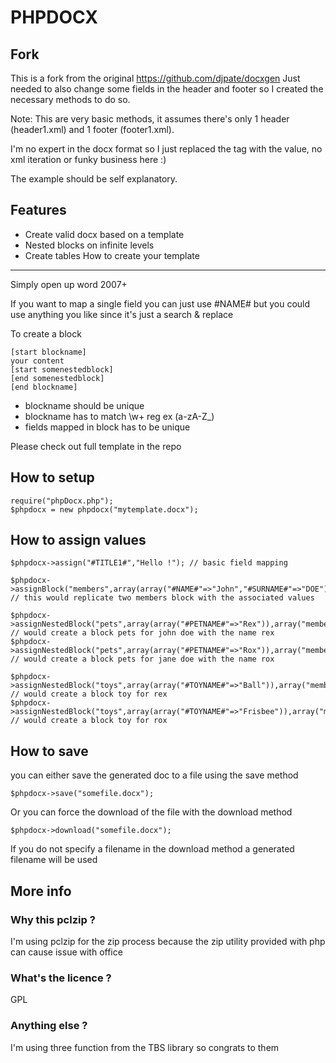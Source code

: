 PHPDOCX
=======

Fork
----
This is a fork from the original https://github.com/djpate/docxgen
Just needed to also change some fields in the header and footer so I created the necessary methods to do so.

Note: This are very basic methods, it assumes there's only 1 header (header1.xml) and 1 footer  (footer1.xml).

I'm no expert in the docx format so I just replaced the tag with the value, no xml iteration or funky business here :)

The example should be self explanatory.



Features
--------

+ Create valid docx based on a template
+ Nested blocks on infinite levels
+ Create tables
How to create your template
---------------------------

Simply open up word 2007+

If you want to map a single field you can just use #NAME# but you could use anything you like since it's just a search & replace

To create a block

	[start blockname]
	your content
	[start somenestedblock]
	[end somenestedblock]
	[end blockname]

+ blockname should be unique
+ blockname has to match \w+ reg ex (a-zA-Z_)
+ fields mapped in block has to be unique

Please check out full template in the repo


How to setup
------------

	require("phpDocx.php");
	$phpdocx = new phpdocx("mytemplate.docx");

How to assign values
--------------------

	$phpdocx->assign("#TITLE1#","Hello !"); // basic field mapping

	$phpdocx->assignBlock("members",array(array("#NAME#"=>"John","#SURNAME#"=>"DOE"),array("#NAME#"=>"Jane","#SURNAME#"=>"DOE"))); // this would replicate two members block with the associated values

	$phpdocx->assignNestedBlock("pets",array(array("#PETNAME#"=>"Rex")),array("members"=>1)); // would create a block pets for john doe with the name rex
	$phpdocx->assignNestedBlock("pets",array(array("#PETNAME#"=>"Rox")),array("members"=>2)); // would create a block pets for jane doe with the name rox

	$phpdocx->assignNestedBlock("toys",array(array("#TOYNAME#"=>"Ball")),array("members"=>1,"pets"=>1)); // would create a block toy for rex
	$phpdocx->assignNestedBlock("toys",array(array("#TOYNAME#"=>"Frisbee")),array("members"=>2,"pets"=>1)); // would create a block toy for rox

How to save
-----------
you can either save the generated doc to a file using the save method

	$phpdocx->save("somefile.docx");

Or you can force the download of the file with the download method

	$phpdocx->download("somefile.docx");

If you do not specify a filename in the download method a generated filename will be used


More info
---------


### Why this pclzip ?


I'm using pclzip for the zip process because the zip utility provided with php can cause issue with office


### What's the licence ?

GPL

### Anything else ?

I'm using three function from the TBS library so congrats to them




